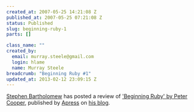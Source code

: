```yaml
--- 
created_at: 2007-05-25 14:21:08 Z
published_at: 2007-05-25 07:21:08 Z
status: Published
slug: beginning-ruby-1
parts: []

class_name: ""
created_by: 
  email: murray.steele@gmail.com
  login: hlame
  name: Murray Steele
breadcrumb: "Beginning Ruby #1"
updated_at: 2013-02-12 23:09:15 Z
---
```


[Stephen Bartholomew](http://www.stephenbartholomew.co.uk/) has posted a review of ['Beginning Ruby' by Peter Cooper](http://www.amazon.co.uk/Beginning-Ruby-Experts-Voice-Source/dp/1590597664), published by [Apress](http://www.apress.com/) on [his blog](http://www.stephenbartholomew.co.uk/2007/5/18/book-beginning-ruby). 
